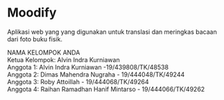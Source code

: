 # Moodify
Aplikasi web yang yang digunakan untuk translasi dan  meringkas bacaan dari foto buku fisik. <br/>

NAMA KELOMPOK ANDA  <br/>
Ketua Kelompok: Alvin Indra Kurniawan  <br/>
Anggota 1: Alvin Indra Kurniawan -19/439808/TK/48538 <br/>
Anggota 2:  Dimas Mahendra Nugraha - 19/444048/TK/49244 <br/>
Anggota 3: Roby Attoillah - 19/444068/TK/49264  <br/>
Anggota 4: Raihan Ramadhan Hanif Mintarso - 19/444066/TK/49262 <br/>


<!-- aplikasi web ini akan memproses photo buku fisik yang kita input, setelahnya akan diproses dam akan menampilkan text hasil ringkasan dari foto buku.
untuk skematik kerangkanya seperti berukut>> <br/>

#### Skematik
![image info](./assets/skematik_PR5.png) <br/>

#### Paparan 
Pada Project ini, menggunakan NextJs sebagai framework ReactJs untuk keperluan frontendnya. dan akan dideploy menggunakan azure app service.
pada bagian frontend nantinya akan menuntun pengguna untuk melakukan input foto buku fisik yang ingin mereka dapatkan hasil ringkasannya. <br/>

setelah foto tersebut diterima selanjutnya akan diteruskan ke azure app service untuk keperluan backend yang akan disimpan data sementaranya di CosmosDB.<br/>
pada bagian backend terdapat beberaoa flow yang berlangsung:<br/>

1. Foto akan diproses dan dibaca oleh azure cognitive service-computer vision dan didapatkan isi text dari foto yang diinput tadi.<br/>
2. setelah itu text akan ditranslate dengan menggunakan azure cognitive service-Translator dan didapatkan diterjemahkan ke bahasa yang diinginkan<br/>
3. setelah itu text yang sudah diterjemahkan, selanjutnya di rinkas pada ML yaitu NLTK dengan menggunakan text summarization.<br/>
4. text yang telah di ringkas ditampilkan pada web Moodify.<br/>
<br/>
Skematik masih dapat berubah sesuai dengan pertimbangan dan setelah mendapatkan ilmu baru ketika melakukan praktikum di modul selanjutnya.<br/> -->